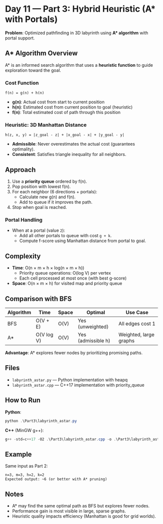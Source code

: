 # Day 11 — Part 3: Hybrid Heuristic (A* with Portals)

**Problem**: Optimized pathfinding in 3D labyrinth using **A\* algorithm** with portal support.

## A\* Algorithm Overview
A\* is an informed search algorithm that uses a **heuristic function** to guide exploration toward the goal.

### Cost Function
```
f(n) = g(n) + h(n)
```
- **g(n)**: Actual cost from start to current position
- **h(n)**: Estimated cost from current position to goal (heuristic)
- **f(n)**: Total estimated cost of path through this position

### Heuristic: 3D Manhattan Distance
```
h(z, x, y) = |z_goal - z| + |x_goal - x| + |y_goal - y|
```
- **Admissible**: Never overestimates the actual cost (guarantees optimality).
- **Consistent**: Satisfies triangle inequality for all neighbors.

## Approach
1. Use a **priority queue** ordered by f(n).
2. Pop position with lowest f(n).
3. For each neighbor (6 directions + portals):
   - Calculate new g(n) and f(n).
   - Add to queue if it improves the path.
4. Stop when goal is reached.

### Portal Handling
- When at a portal (value `2`):
  - Add all other portals to queue with cost `g + k`.
  - Compute f-score using Manhattan distance from portal to goal.

## Complexity
- **Time**: O(n × m × h × log(n × m × h))
  - Priority queue operations: O(log V) per vertex
  - Each cell processed at most once (with best g-score)
- **Space**: O(n × m × h) for visited map and priority queue

## Comparison with BFS
| Algorithm | Time | Space | Optimal | Use Case |
|-----------|------|-------|---------|----------|
| BFS | O(V + E) | O(V) | Yes (unweighted) | All edges cost 1 |
| A\* | O(V log V) | O(V) | Yes (admissible h) | Weighted, large graphs |

**Advantage**: A\* explores fewer nodes by prioritizing promising paths.

## Files
- `labyrinth_astar.py` — Python implementation with heapq
- `labyrinth_astar.cpp` — C++17 implementation with priority_queue

## How to Run

**Python**:
```powershell
python .\Part3\labyrinth_astar.py
```

**C++** (MinGW g++):
```powershell
g++ -std=c++17 -O2 .\Part3\labyrinth_astar.cpp -o .\Part3\labyrinth_astar.exe ; if ($?) { .\Part3\labyrinth_astar.exe }
```

## Example
Same input as Part 2:
```
n=3, m=3, h=2, k=2
Expected output: ~6 (or better with A* pruning)
```

## Notes
- A\* may find the same optimal path as BFS but explores fewer nodes.
- Performance gain is most visible in large, sparse graphs.
- Heuristic quality impacts efficiency (Manhattan is good for grid worlds).
